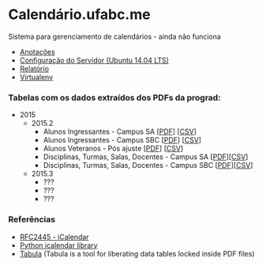 # Calendário.ufabc.me
Sistema para gerenciamento de calendários - ainda não funciona

* [Anotações](anotacoes.md)
* [Configuração do Servidor (Ubuntu 14.04 LTS)](configuracao_servidor.md)
* [Relatório](https://docs.google.com/document/d/1yTcExg9jd4L8NK4ZYPBjoMs3henpSFsJALr9l5_Di2E/pub)
*  [Virtualenv](http://www.dabapps.com/blog/introduction-to-pip-and-virtualenv-python/)


### Tabelas com os dados extraídos dos PDFs da prograd:
* 2015
  * 2015.2
    * Alunos Ingressantes - Campus SA [[PDF](http://prograd.ufabc.edu.br/doc/turmas_ingressantes_sa_2015.2.pdf)] [[CSV](turmas_ingressantes_sa_2015.2.csv)]
    * Alunos Ingressantes - Campus SBC [[PDF](http://prograd.ufabc.edu.br/doc/turmas_ingressantes_sbc_2015.2.pdf)] [[CSV](turmas_ingressantes_sbc_2015.2.csv)]
    * Alunos Veteranos - Pós ajuste [[PDF](original_data/2015.2/matriculas_deferidas_pos_ajuste_2015.2.pdf)] [[CSV](matriculas_deferidas_pos_ajuste_2015.2.csv)]
    * Disciplinas, Turmas, Salas, Docentes - Campus SA [[PDF](http://prograd.ufabc.edu.br/doc/turmas_salas_docentes_sa_2015.2.pdf)][[CSV](turmas_salas_docentes_sa_2015.2.csv)]
    * Disciplinas, Turmas, Salas, Docentes - Campus SBC [[PDF](http://prograd.ufabc.edu.br/doc/turmas_salas_docentes_sbc_2015.2.pdf)][[CSV](turmas_salas_docentes_sbc_2015.2.csv)]
  * 2015.3
    * ???
    * ???
    * ???

### Referências
* [RFC2445 - iCalendar](https://www.ietf.org/rfc/rfc2445.txt)
* [Python icalendar library](https://pypi.python.org/pypi/icalendar/3.9.0)
* [Tabula](http://tabula.technology/) (Tabula is a tool for liberating data tables locked inside PDF files)
